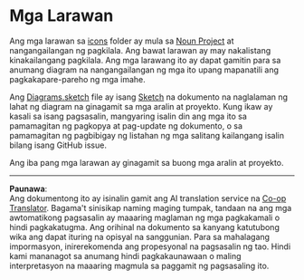 <!--
CO_OP_TRANSLATOR_METADATA:
{
  "original_hash": "50abd54997afa7e7a3fc7019379e49e3",
  "translation_date": "2025-08-27T20:38:45+00:00",
  "source_file": "images/README.md",
  "language_code": "tl"
}
-->
# Mga Larawan

Ang mga larawan sa [icons](../../../images/icons) folder ay mula sa [Noun Project](https://thenounproject.com) at nangangailangan ng pagkilala. Ang bawat larawan ay may nakalistang kinakailangang pagkilala. Ang mga larawang ito ay dapat gamitin para sa anumang diagram na nangangailangan ng mga ito upang mapanatili ang pagkakapare-pareho ng mga imahe.

Ang [Diagrams.sketch](../../../images/Diagrams.sketch) file ay isang [Sketch](https://www.sketch.com) na dokumento na naglalaman ng lahat ng diagram na ginagamit sa mga aralin at proyekto. Kung ikaw ay kasali sa isang pagsasalin, mangyaring isalin din ang mga ito sa pamamagitan ng pagkopya at pag-update ng dokumento, o sa pamamagitan ng pagbibigay ng listahan ng mga salitang kailangang isalin bilang isang GitHub issue.

Ang iba pang mga larawan ay ginagamit sa buong mga aralin at proyekto.

---

**Paunawa**:  
Ang dokumentong ito ay isinalin gamit ang AI translation service na [Co-op Translator](https://github.com/Azure/co-op-translator). Bagama't sinisikap naming maging tumpak, tandaan na ang mga awtomatikong pagsasalin ay maaaring maglaman ng mga pagkakamali o hindi pagkakatugma. Ang orihinal na dokumento sa kanyang katutubong wika ang dapat ituring na opisyal na sanggunian. Para sa mahalagang impormasyon, inirerekomenda ang propesyonal na pagsasalin ng tao. Hindi kami mananagot sa anumang hindi pagkakaunawaan o maling interpretasyon na maaaring magmula sa paggamit ng pagsasaling ito.
